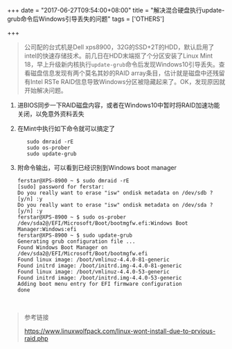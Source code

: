 +++
date = "2017-06-27T09:54:00+08:00"
title = "解决混合硬盘执行update-grub命令后Windows引导丢失的问题"
tags = ['OTHERS']

+++

> 公司配的台式机是Dell xps8900，32G的SSD+2T的HDD，默认启用了intel的快速存储技术。前几日在HDD末端抠了个分区安装了Linux Mint 18，早上升级新内核执行`update-grub`命令后发现Windows10引导丢失。查看磁盘信息发现有两个莫名其妙的RAID array条目，估计就是磁盘中还残留有Intel RSTe RAID信息导致Windows分区被隐藏起来了。OK，发现原因就开始解决问题。

1. 进BIOS同步一下RAID磁盘内容，或者在Windows10中暂时将RAID加速功能关闭，以免意外资料丢失

2. 在Mint中执行如下命令就可以搞定了

   ```shell
      sudo dmraid -rE
      sudo os-prober
      sudo update-grub
   ```

3. 附命令输出，可以看到已经识别到Windows boot manager

   ```shell
   ferstar@XPS-8900 ~ $ sudo dmraid -rE
   [sudo] password for ferstar:
   Do you really want to erase "isw" ondisk metadata on /dev/sdb ? [y/n] :y
   Do you really want to erase "isw" ondisk metadata on /dev/sda ? [y/n] :y
   ferstar@XPS-8900 ~ $ sudo os-prober
   /dev/sda2@/EFI/Microsoft/Boot/bootmgfw.efi:Windows Boot Manager:Windows:efi
   ferstar@XPS-8900 ~ $ sudo update-grub
   Generating grub configuration file ...
   Found Windows Boot Manager on /dev/sda2@/EFI/Microsoft/Boot/bootmgfw.efi
   Found linux image: /boot/vmlinuz-4.4.0-81-generic
   Found initrd image: /boot/initrd.img-4.4.0-81-generic
   Found linux image: /boot/vmlinuz-4.4.0-53-generic
   Found initrd image: /boot/initrd.img-4.4.0-53-generic
   Adding boot menu entry for EFI firmware configuration
   done
   ```

   ​

> 参考链接
>
> https://www.linuxwolfpack.com/linux-wont-install-due-to-prvious-raid.php